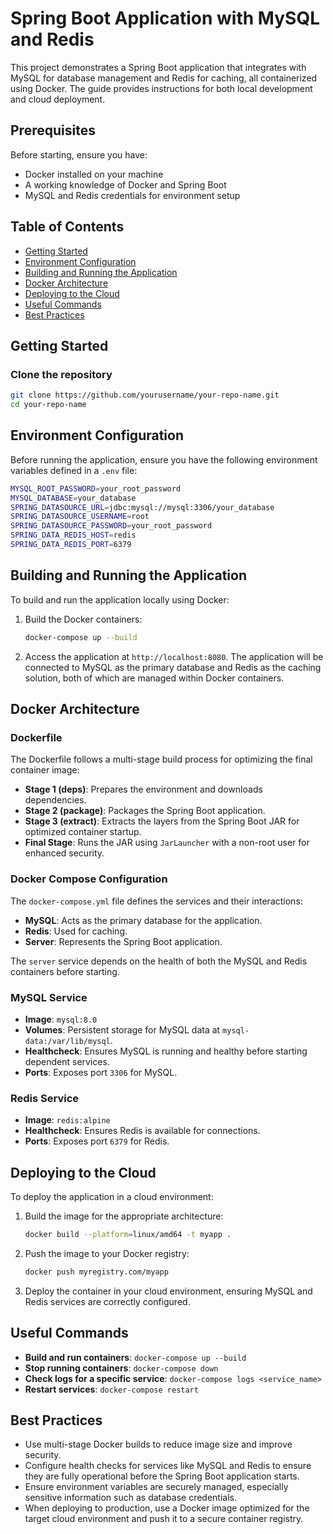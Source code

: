 
# Spring Boot Application with MySQL and Redis

This project demonstrates a Spring Boot application that integrates with MySQL for database management and Redis for caching, all containerized using Docker. The guide provides instructions for both local development and cloud deployment.

## Prerequisites

Before starting, ensure you have:

- Docker installed on your machine
- A working knowledge of Docker and Spring Boot
- MySQL and Redis credentials for environment setup

## Table of Contents

- [Getting Started](#getting-started)
- [Environment Configuration](#environment-configuration)
- [Building and Running the Application](#building-and-running-the-application)
- [Docker Architecture](#docker-architecture)
- [Deploying to the Cloud](#deploying-to-the-cloud)
- [Useful Commands](#useful-commands)
- [Best Practices](#best-practices)

## Getting Started

### Clone the repository

```bash
git clone https://github.com/yourusername/your-repo-name.git
cd your-repo-name
```

## Environment Configuration

Before running the application, ensure you have the following environment variables defined in a `.env` file:

```bash
MYSQL_ROOT_PASSWORD=your_root_password
MYSQL_DATABASE=your_database
SPRING_DATASOURCE_URL=jdbc:mysql://mysql:3306/your_database
SPRING_DATASOURCE_USERNAME=root
SPRING_DATASOURCE_PASSWORD=your_root_password
SPRING_DATA_REDIS_HOST=redis
SPRING_DATA_REDIS_PORT=6379
```

## Building and Running the Application

To build and run the application locally using Docker:

1. Build the Docker containers:

   ```bash
   docker-compose up --build
   ```

2. Access the application at `http://localhost:8080`. The application will be connected to MySQL as the primary database and Redis as the caching solution, both of which are managed within Docker containers.

## Docker Architecture

### Dockerfile

The Dockerfile follows a multi-stage build process for optimizing the final container image:

- **Stage 1 (deps)**: Prepares the environment and downloads dependencies.
- **Stage 2 (package)**: Packages the Spring Boot application.
- **Stage 3 (extract)**: Extracts the layers from the Spring Boot JAR for optimized container startup.
- **Final Stage**: Runs the JAR using `JarLauncher` with a non-root user for enhanced security.

### Docker Compose Configuration

The `docker-compose.yml` file defines the services and their interactions:

- **MySQL**: Acts as the primary database for the application.
- **Redis**: Used for caching.
- **Server**: Represents the Spring Boot application.

The `server` service depends on the health of both the MySQL and Redis containers before starting.

### MySQL Service

- **Image**: `mysql:8.0`
- **Volumes**: Persistent storage for MySQL data at `mysql-data:/var/lib/mysql`.
- **Healthcheck**: Ensures MySQL is running and healthy before starting dependent services.
- **Ports**: Exposes port `3306` for MySQL.

### Redis Service

- **Image**: `redis:alpine`
- **Healthcheck**: Ensures Redis is available for connections.
- **Ports**: Exposes port `6379` for Redis.

## Deploying to the Cloud

To deploy the application in a cloud environment:

1. Build the image for the appropriate architecture:

   ```bash
   docker build --platform=linux/amd64 -t myapp .
   ```

2. Push the image to your Docker registry:

   ```bash
   docker push myregistry.com/myapp
   ```

3. Deploy the container in your cloud environment, ensuring MySQL and Redis services are correctly configured.

## Useful Commands

- **Build and run containers**: `docker-compose up --build`
- **Stop running containers**: `docker-compose down`
- **Check logs for a specific service**: `docker-compose logs <service_name>`
- **Restart services**: `docker-compose restart`

## Best Practices

- Use multi-stage Docker builds to reduce image size and improve security.
- Configure health checks for services like MySQL and Redis to ensure they are fully operational before the Spring Boot application starts.
- Ensure environment variables are securely managed, especially sensitive information such as database credentials.
- When deploying to production, use a Docker image optimized for the target cloud environment and push it to a secure container registry.